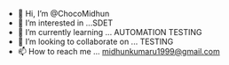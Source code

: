 - 👋 Hi, I’m @ChocoMidhun
- 👀 I’m interested in ...SDET
- 🌱 I’m currently learning ... AUTOMATION TESTING 
- 💞️ I’m looking to collaborate on ... TESTING 
- 📫 How to reach me ... midhunkumaru1999@gmail.com

<!---
ChocoMidhun/ChocoMidhun is a ✨ special ✨ repository because its `README.md` (this file) appears on your GitHub profile.
You can click the Preview link to take a look at your changes.
--->
